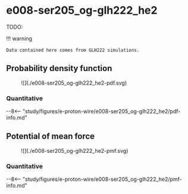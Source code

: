 # e008-ser205_og-glh222_he2

TODO:

!!! warning

    Data contained here comes from GLH222 simulations.

## Probability density function

<figure markdown>
![](./e008-ser205_og-glh222_he2-pdf.svg)
</figure>

### Quantitative

--8<-- "study/figures/e-proton-wire/e008-ser205_og-glh222_he2/pdf-info.md"

## Potential of mean force

<figure markdown>
![](./e008-ser205_og-glh222_he2-pmf.svg)
</figure>

### Quantitative

--8<-- "study/figures/e-proton-wire/e008-ser205_og-glh222_he2/pmf-info.md"
